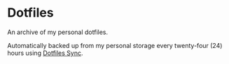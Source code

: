 # Dotfiles

An archive of my personal dotfiles.

Automatically backed up from my personal storage every twenty-four (24) hours using [Dotfiles Sync](https://github.com/MatthewWid/dotfiles-sync).
